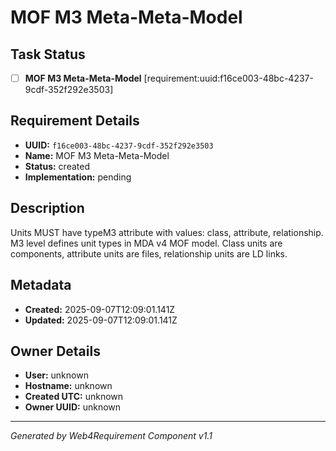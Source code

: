 # MOF M3 Meta-Meta-Model

## Task Status
- [ ] **MOF M3 Meta-Meta-Model** [requirement:uuid:f16ce003-48bc-4237-9cdf-352f292e3503]

## Requirement Details

- **UUID:** `f16ce003-48bc-4237-9cdf-352f292e3503`
- **Name:** MOF M3 Meta-Meta-Model
- **Status:** created
- **Implementation:** pending

## Description

Units MUST have typeM3 attribute with values: class, attribute, relationship. M3 level defines unit types in MDA v4 MOF model. Class units are components, attribute units are files, relationship units are LD links.

## Metadata

- **Created:** 2025-09-07T12:09:01.141Z
- **Updated:** 2025-09-07T12:09:01.141Z

## Owner Details

- **User:** unknown
- **Hostname:** unknown
- **Created UTC:** unknown
- **Owner UUID:** unknown

---

*Generated by Web4Requirement Component v1.1*